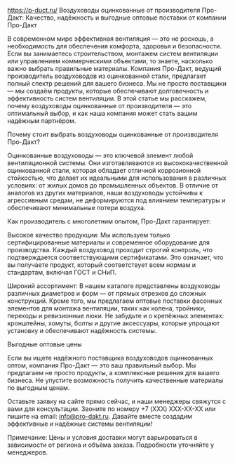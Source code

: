 https://p-duct.ru/
Воздуховоды оцинкованные от производителя Про-Дакт: Качество, надёжность и выгодные оптовые поставки от компании Про-Дакт

В современном мире эффективная вентиляция — это не роскошь, а необходимость для обеспечения комфорта, здоровья и безопасности. Если вы занимаетесь строительством, монтажем систем вентиляции или управлением коммерческими объектами, то знаете, насколько важно выбрать правильные материалы. Компания Про-Дакт, ведущий производитель воздуховодов из оцинкованной стали, предлагает полный спектр решений для вашего бизнеса. Мы не просто поставщики — мы создаём продукты, которые обеспечивают долговечность и эффективность систем вентиляции. В этой статье мы расскажем, почему воздуховоды оцинкованные от производителя — это оптимальный выбор, и как наша компания может стать вашим надёжным партнёром.

Почему стоит выбрать воздуховоды оцинкованные от производителя Про-Дакт?

Оцинкованные воздуховоды — это ключевой элемент любой вентиляционной системы. Они изготавливаются из высококачественной оцинкованной стали, которая обладает отличной коррозионной стойкостью, что делает их идеальными для использования в различных условиях: от жилых домов до промышленных объектов. В отличие от аналогов из других материалов, наши воздуховоды устойчивы к агрессивным средам, не деформируются под влиянием температуры и обеспечивают минимальные потери воздуха.

Как производитель с многолетним опытом, Про-Дакт гарантирует:

Высокое качество продукции: Мы используем только сертифицированные материалы и современное оборудование для производства. Каждый воздуховод проходит строгий контроль, что подтверждается соответствующими сертификатами. Это означает, что вы получаете продукт, который соответствует всем нормам и стандартам, включая ГОСТ и СНиП.

Широкий ассортимент: В нашем каталоге представлены воздуховоды различных диаметров и форм — от прямых отрезков до сложных конструкций. Кроме того, мы предлагаем оптовые поставки фасонных элементов для монтажа вентиляции, таких как колена, тройники, переходы и ревизионные люки. Не забудьте и о крепёжных элементах: кронштейны, хомуты, болты и другие аксессуары, которые упрощают установку и обеспечивают надёжность системы.

Выгодные оптовые цены

Если вы ищете надёжного поставщика воздуховодов оцинкованных оптом, компания Про-Дакт — это ваш правильный выбор. Мы предлагаем не просто продукты, а комплексные решения для вашего бизнеса. Не упустите возможность получить качественные материалы по выгодным ценам.

Оставьте заявку на сайте прямо сейчас, и наши менеджеры свяжутся с вами для консультации. Звоните по номеру +7 (XXX) XXX-XX-XX или пишите на email: info@pro-dakt.ru. Давайте вместе создадим эффективные и надёжные системы вентиляции!

Примечание: Цены и условия доставки могут варьироваться в зависимости от региона и объёма заказа. Подробности уточняйте у менеджеров.
